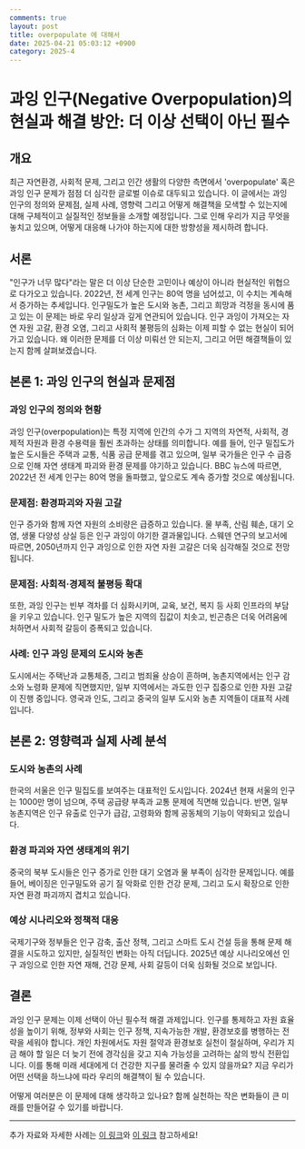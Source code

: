 ```yaml
---
comments: true
layout: post
title: overpopulate 에 대해서
date: 2025-04-21 05:03:12 +0900
category: 2025-4
---
```


# 과잉 인구(Negative Overpopulation)의 현실과 해결 방안: 더 이상 선택이 아닌 필수

## 개요
최근 자연환경, 사회적 문제, 그리고 인간 생활의 다양한 측면에서 'overpopulate' 혹은 과잉 인구 문제가 점점 더 심각한 글로벌 이슈로 대두되고 있습니다. 이 글에서는 과잉 인구의 정의와 문제점, 실제 사례, 영향력 그리고 어떻게 해결책을 모색할 수 있는지에 대해 구체적이고 실질적인 정보들을 소개할 예정입니다. 그로 인해 우리가 지금 무엇을 놓치고 있으며, 어떻게 대응해 나가야 하는지에 대한 방향성을 제시하려 합니다.

## 서론
"인구가 너무 많다"라는 말은 더 이상 단순한 고민이나 예상이 아니라 현실적인 위협으로 다가오고 있습니다. 2022년, 전 세계 인구는 80억 명을 넘어섰고, 이 수치는 계속해서 증가하는 추세입니다. 인구밀도가 높은 도시와 농촌, 그리고 희망과 걱정을 동시에 품고 있는 이 문제는 바로 우리 일상과 깊게 연관되어 있습니다. 인구 과잉이 가져오는 자연 자원 고갈, 환경 오염, 그리고 사회적 불평등의 심화는 이제 피할 수 없는 현실이 되어가고 있습니다. 왜 이러한 문제를 더 이상 미뤄선 안 되는지, 그리고 어떤 해결책들이 있는지 함께 살펴보겠습니다.

## 본론 1: 과잉 인구의 현실과 문제점

### 과잉 인구의 정의와 현황
과잉 인구(overpopulation)는 특정 지역에 인간의 수가 그 지역의 자연적, 사회적, 경제적 자원과 환경 수용력을 훨씬 초과하는 상태를 의미합니다. 예를 들어, 인구 밀집도가 높은 도시들은 주택과 교통, 식품 공급 문제를 겪고 있으며, 일부 국가들은 인구 수 급증으로 인해 자연 생태계 파괴와 환경 문제를 야기하고 있습니다. BBC 뉴스에 따르면, 2022년 전 세계 인구는 80억 명을 돌파했고, 앞으로도 계속 증가할 것으로 예상됩니다.

### 문제점: 환경파괴와 자원 고갈
인구 증가와 함께 자연 자원의 소비량은 급증하고 있습니다. 물 부족, 산림 훼손, 대기 오염, 생물 다양성 상실 등은 인구 과잉이 야기한 결과물입니다. 스웨덴 연구의 보고서에 따르면, 2050년까지 인구 과잉으로 인한 자연 자원 고갈은 더욱 심각해질 것으로 전망됩니다.

### 문제점: 사회적·경제적 불평등 확대
또한, 과잉 인구는 빈부 격차를 더 심화시키며, 교육, 보건, 복지 등 사회 인프라의 부담을 키우고 있습니다. 인구 밀도가 높은 지역의 집값이 치솟고, 빈곤층은 더욱 어려움에 처하면서 사회적 갈등이 증폭되고 있습니다.

### 사례: 인구 과잉 문제의 도시와 농촌
도시에서는 주택난과 교통체증, 그리고 범죄율 상승이 흔하며, 농촌지역에서는 인구 감소와 노령화 문제에 직면했지만, 일부 지역에서는 과도한 인구 집중으로 인한 자원 고갈이 진행 중입니다. 영국과 인도, 그리고 중국의 일부 도시와 농촌 지역들이 대표적 사례입니다.

## 본론 2: 영향력과 실제 사례 분석

### 도시와 농촌의 사례
한국의 서울은 인구 밀집도를 보여주는 대표적인 도시입니다. 2024년 현재 서울의 인구는 1000만 명이 넘으며, 주택 공급량 부족과 교통 문제에 직면해 있습니다. 반면, 일부 농촌지역은 인구 유출로 인구가 급감, 고령화와 함께 공동체의 기능이 약화되고 있습니다.

### 환경 파괴와 자연 생태계의 위기
중국의 북부 도시들은 인구 증가로 인한 대기 오염과 물 부족이 심각한 문제입니다. 예를 들어, 베이징은 인구밀도와 공기 질 악화로 인한 건강 문제, 그리고 도시 확장으로 인한 자연 환경 파괴까지 겹치고 있습니다.

### 예상 시나리오와 정책적 대응
국제기구와 정부들은 인구 감축, 출산 정책, 그리고 스마트 도시 건설 등을 통해 문제 해결을 시도하고 있지만, 실질적인 변화는 아직 더딥니다. 2025년 예상 시나리오에선 인구 과잉으로 인한 자연 재해, 건강 문제, 사회 갈등이 더욱 심화될 것으로 보입니다.

## 결론
과잉 인구 문제는 이제 선택이 아닌 필수적 해결 과제입니다. 인구를 통제하고 자원 효율성을 높이기 위해, 정부와 사회는 인구 정책, 지속가능한 개발, 환경보호를 병행하는 전략을 세워야 합니다. 개인 차원에서도 자원 절약과 환경보호 실천이 절실하며, 우리가 지금 해야 할 일은 더 늦기 전에 경각심을 갖고 지속 가능성을 고려하는 삶의 방식 전환입니다. 이를 통해 미래 세대에게 더 건강한 지구를 물려줄 수 있지 않을까요? 지금 우리가 어떤 선택을 하느냐에 따라 우리의 해결책이 될 수 있습니다. 

어떻게 여러분은 이 문제에 대해 생각하고 있나요? 함께 실천하는 작은 변화들이 큰 미래를 만들어갈 수 있기를 바랍니다.

---

추가 자료와 자세한 사례는 [이 링크](https://lifestylelab.tistory.com/15)와 [이 링크](https://fieldpen.tistory.com/entry/%EC%9D%B8%EA%B5%AC-%EA%B3%BC%EC%9E%89-%EB%AC%B8%EC%A0%9C%EC%97%90-%EB%8C%80%ED%95%B4-%EC%9B%90%EC%9D%B8%EA%B3%BC-%ED%95%B4%EA%B2%B0) 참고하세요!